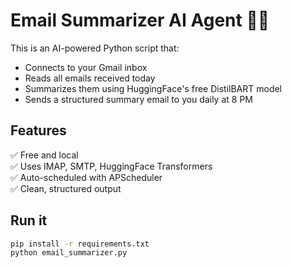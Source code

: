 # Email Summarizer AI Agent 📩🤖

This is an AI-powered Python script that:
- Connects to your Gmail inbox
- Reads all emails received today
- Summarizes them using HuggingFace's free DistilBART model
- Sends a structured summary email to you daily at 8 PM

## Features
✅ Free and local  
✅ Uses IMAP, SMTP, HuggingFace Transformers  
✅ Auto-scheduled with APScheduler  
✅ Clean, structured output

## Run it
```bash
pip install -r requirements.txt
python email_summarizer.py

